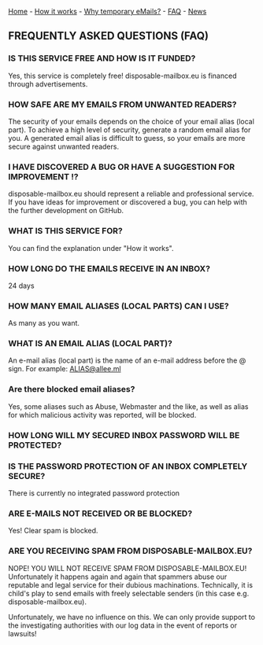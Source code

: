 [Home](https://gh.disposable-mailbox.eu/en/) - [How it works](https://gh.disposable-mailbox.eu/en/about.html) - [Why temporary eMails?](https://gh.disposable-mailbox.eu/en/why.html) - [FAQ](https://gh.disposable-mailbox.eu/en/FAQ.html) - [News](https://gh.disposable-mailbox.eu/en/news.html) 

## FREQUENTLY ASKED QUESTIONS (FAQ)


### IS THIS SERVICE FREE AND HOW IS IT FUNDED?

Yes, this service is completely free!
disposable-mailbox.eu is financed through advertisements.

### HOW SAFE ARE MY EMAILS FROM UNWANTED READERS?

The security of your emails depends on the choice of your email alias (local part).
To achieve a high level of security, generate a random email alias for you.
A generated email alias is difficult to guess, so your emails are more secure against unwanted readers.

### I HAVE DISCOVERED A BUG OR HAVE A SUGGESTION FOR IMPROVEMENT !?

disposable-mailbox.eu should represent a reliable and professional service.
If you have ideas for improvement or discovered a bug, you can help with the further development on GitHub.

### WHAT IS THIS SERVICE FOR?

You can find the explanation under "How it works".

### HOW LONG DO THE EMAILS RECEIVE IN AN INBOX?

24 days

### HOW MANY EMAIL ALIASES (LOCAL PARTS) CAN I USE?

As many as you want.

### WHAT IS AN EMAIL ALIAS (LOCAL PART)?

An e-mail alias (local part) is the name of an e-mail address before the @ sign.  For example: ALIAS@allee.ml

### Are there blocked email aliases?

Yes, some aliases such as Abuse, Webmaster and the like, as well as alias for which malicious activity was reported, will be blocked.

### HOW LONG WILL MY SECURED INBOX PASSWORD WILL BE PROTECTED?
### IS THE PASSWORD PROTECTION OF AN INBOX COMPLETELY SECURE?

There is currently no integrated password protection

### ARE E-MAILS NOT RECEIVED OR  BE BLOCKED?

Yes! Clear spam is blocked. 

### ARE YOU RECEIVING SPAM FROM DISPOSABLE-MAILBOX.EU?

NOPE! YOU WILL NOT RECEIVE SPAM FROM DISPOSABLE-MAILBOX.EU!
Unfortunately it happens again and again that spammers abuse our reputable and legal service for their dubious machinations.
Technically, it is child's play to send emails with freely selectable senders (in this case e.g. disposable-mailbox.eu).

Unfortunately, we have no influence on this.  We can only provide support to the investigating authorities with our log data in the event of reports or lawsuits!

